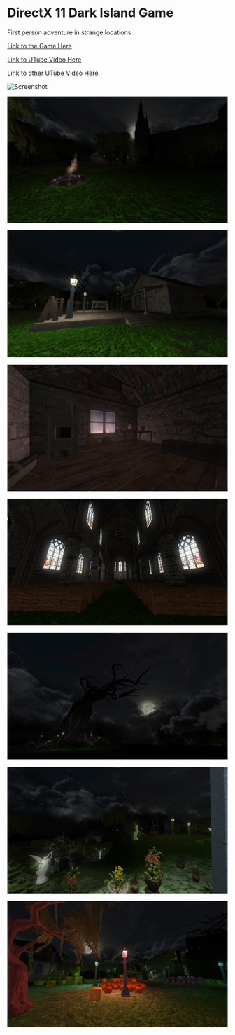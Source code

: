 <!---
  category: Gaming
--->

# DirectX 11 Dark Island Game

First person adventure in strange locations

[Link to the Game Here](https://www.microsoft.com/store/apps/9PPH9XD86XWS)

[Link to UTube Video Here](https://youtu.be/xuV3azXLA1Y)

[Link to other UTube Video Here](https://youtu.be/xuV3azXLA1Y)

![Screenshot](ReleaseArt/new_4k_hero.png)

![Screenshot](ReleaseArt/ss1.png)

![Screenshot](ReleaseArt/ss2.png)

![Screenshot](ReleaseArt/ss3.png)

![Screenshot](ReleaseArt/ss4.png)

![Screenshot](ReleaseArt/ss5.png)

![Screenshot](ReleaseArt/ss6.png)

![Screenshot](ReleaseArt/ss7.png)
